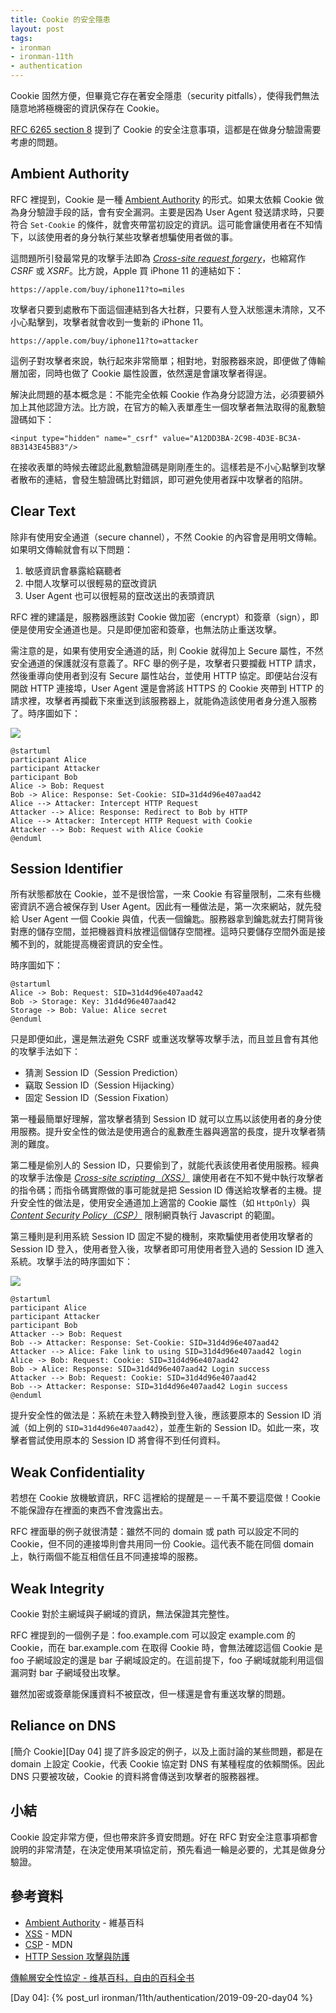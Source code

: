 ```yaml
---
title: Cookie 的安全隱患
layout: post
tags:
- ironman
- ironman-11th
- authentication
---
```


Cookie 固然方便，但畢竟它存在著安全隱患（security pitfalls），使得我們無法隨意地將極機密的資訊保存在 Cookie。

[RFC 6265 section 8](https://tools.ietf.org/html/rfc6265#section-8) 提到了 Cookie 的安全注意事項，這都是在做身分驗證需要考慮的問題。

## Ambient Authority

RFC 裡提到，Cookie 是一種 [Ambient Authority][] 的形式。如果太依賴 Cookie 做為身分驗證手段的話，會有安全漏洞。主要是因為 User Agent 發送請求時，只要符合 `Set-Cookie` 的條件，就會夾帶當初設定的資訊。這可能會讓使用者在不知情下，以該使用者的身分執行某些攻擊者想騙使用者做的事。

這問題所引發最常見的攻擊手法即為 [*Cross-site request forgery*][CSRF]，也縮寫作 *CSRF* 或 *XSRF*。比方說，Apple 買 iPhone 11 的連結如下：

```
https://apple.com/buy/iphone11?to=miles
``` 

攻擊者只要到處散布下面這個連結到各大社群，只要有人登入狀態還未清除，又不小心點擊到，攻擊者就會收到一隻新的 iPhone 11。

```
https://apple.com/buy/iphone11?to=attacker
``` 

這例子對攻擊者來說，執行起來非常簡單；相對地，對服務器來說，即便做了傳輸層加密，同時也做了 Cookie 屬性設置，依然還是會讓攻擊者得逞。

解決此問題的基本概念是：不能完全依賴 Cookie 作為身分認證方法，必須要額外加上其他認證方法。比方說，在官方的輸入表單產生一個攻擊者無法取得的亂數驗證碼如下：

```
<input type="hidden" name="_csrf" value="A12DD3BA-2C9B-4D3E-BC3A-8B3143E45B83"/>
```

在接收表單的時候去確認此亂數驗證碼是剛剛產生的。這樣若是不小心點擊到攻擊者散布的連結，會發生驗證碼比對錯誤，即可避免使用者踩中攻擊者的陷阱。

## Clear Text

除非有使用安全通道（secure channel），不然 Cookie 的內容會是用明文傳輸。如果明文傳輸就會有以下問題：

1. 敏感資訊會暴露給竊聽者
2. 中間人攻擊可以很輕易的竄改資訊
3. User Agent 也可以很輕易的竄改送出的表頭資訊

RFC 裡的建議是，服務器應該對 Cookie 做加密（encrypt）和簽章（sign），即便是使用安全通道也是。只是即便加密和簽章，也無法防止重送攻擊。

需注意的是，如果有使用安全通道的話，則 Cookie 就得加上 Secure 屬性，不然安全通道的保護就沒有意義了。RFC 舉的例子是，攻擊者只要攔截 HTTP 請求，然後重導向使用者到沒有 Secure 屬性站台，並使用 HTTP 協定。即便站台沒有開啟 HTTP 連接埠，User Agent 還是會將該 HTTPS 的 Cookie 夾帶到 HTTP 的請求裡，攻擊者再攔截下來重送到該服務器上，就能偽造該使用者身分進入服務了。時序圖如下：

![](http://www.plantuml.com/plantuml/png/bP1D3i8W48NtFSLSe8a_ZSOcclgpi3kZlG25IIIjW32DyVP26qo8ArUyURpX6wPon2mDZpup_fHS6gO8zhtac3f4Z7Te4_EWssoCGhuBHGbNV0xeAFD5yCRBu3gZbVFgXfGVjUvaqFLfkvoBGcnMMCpMZ8bY4P_plP5OGgq8BKT3S6wQovSH0v3_ae8IqY8d80rXclOzTly1W9UaEqpJfh3mrIGruMEsGYNyHZy0)

```
@startuml
participant Alice
participant Attacker
participant Bob
Alice -> Bob: Request
Bob -> Alice: Response: Set-Cookie: SID=31d4d96e407aad42
Alice --> Attacker: Intercept HTTP Request
Attacker --> Alice: Response: Redirect to Bob by HTTP
Alice --> Attacker: Intercept HTTP Request with Cookie
Attacker --> Bob: Request with Alice Cookie
@enduml
```

## Session Identifier

所有狀態都放在 Cookie，並不是很恰當，一來 Cookie 有容量限制，二來有些機密資訊不適合被保存到 User Agent。因此有一種做法是，第一次來網站，就先發給 User Agent 一個 Cookie 與值，代表一個鑰匙。服務器拿到鑰匙就去打開背後對應的儲存空間，並把機器資料放裡這個儲存空間裡。這時只要儲存空間外面是接觸不到的，就能提高機密資訊的安全性。

時序圖如下：

```
@startuml
Alice -> Bob: Request: SID=31d4d96e407aad42
Bob -> Storage: Key: 31d4d96e407aad42
Storage -> Bob: Value: Alice secret
@enduml
```

只是即便如此，還是無法避免 CSRF 或重送攻擊等攻擊手法，而且並且會有其他的攻擊手法如下：

* 猜測 Session ID（Session Prediction）
* 竊取 Session ID（Session Hijacking）
* 固定 Session ID（Session Fixation）

第一種最簡單好理解，當攻擊者猜到 Session ID 就可以立馬以該使用者的身分使用服務。提升安全性的做法是使用適合的亂數產生器與適當的長度，提升攻擊者猜測的難度。

第二種是偷別人的 Session ID，只要偷到了，就能代表該使用者使用服務。經典的攻擊手法像是 [*Cross-site scripting（XSS）*][XSS] 讓使用者在不知不覺中執行攻擊者的指令碼；而指令碼實際做的事可能就是把 Session ID 傳送給攻擊者的主機。提升安全性的做法是，使用安全通道加上適當的 Cookie 屬性（如 `HttpOnly`）與 [*Content Security Policy（CSP）*][CSP] 限制網頁執行 Javascript 的範圍。

第三種則是利用系統 Session ID 固定不變的機制，來欺騙使用者使用攻擊者的 Session ID 登入，使用者登入後，攻擊者即可用使用者登入過的 Session ID 進入系統。攻擊手法的時序圖如下：

![](http://www.plantuml.com/plantuml/png/bP1Tgi8m48NViuhPGE5UBOe5fVuW23xf2c8ob90qgPt9_cs42f4Yz2d9cPny7wc9PS-nTQ8RLgDC9pt3tXc5US8ibSK-2m_X8SO15CKk1HNSy1cHM0o757wgQK9Ty8GLt96BOmZMfFtbj5t-wr9lLbZ-hQNKvI9_DkaC5y_I8ZZZBN20ICOtarrmeJ5Ul4lm9LN1JsfI7dcPxXJccZ10KIaaoeNd8lDVceEjqUlOkXS0)

```
@startuml
participant Alice
participant Attacker
participant Bob
Attacker --> Bob: Request
Bob --> Attacker: Response: Set-Cookie: SID=31d4d96e407aad42
Attacker --> Alice: Fake link to using SID=31d4d96e407aad42 login
Alice -> Bob: Request: Cookie: SID=31d4d96e407aad42
Bob -> Alice: Response: SID=31d4d96e407aad42 Login success
Attacker --> Bob: Request: Cookie: SID=31d4d96e407aad42
Bob --> Attacker: Response: SID=31d4d96e407aad42 Login success
@enduml
```

提升安全性的做法是：系統在未登入轉換到登入後，應該要原本的 Session ID 消滅（如上例的 `SID=31d4d96e407aad42`），並產生新的 Session ID。如此一來，攻擊者嘗試使用原本的 Session ID 將會得不到任何資料。

## Weak Confidentiality

若想在 Cookie 放機敏資訊，RFC 這裡給的提醒是－－千萬不要這麼做！Cookie 不能保證存在裡面的東西不會洩露出去。

RFC 裡面舉的例子就很清楚：雖然不同的 domain 或 path 可以設定不同的 Cookie，但不同的連接埠則會共用同一份 Cookie。這代表不能在同個 domain 上，執行兩個不能互相信任且不同連接埠的服務。

## Weak Integrity

Cookie 對於主網域與子網域的資訊，無法保證其完整性。

RFC 裡提到的一個例子是：foo.example.com 可以設定 example.com 的 Cookie，而在 bar.example.com 在取得 Cookie 時，會無法確認這個 Cookie 是 foo 子網域設定的還是 bar 子網域設定的。在這前提下，foo 子網域就能利用這個漏洞對 bar 子網域發出攻擊。

雖然加密或簽章能保護資料不被竄改，但一樣還是會有重送攻擊的問題。

## Reliance on DNS

[簡介 Cookie][Day 04] 提了許多設定的例子，以及上面討論的某些問題，都是在 domain 上設定 Cookie，代表 Cookie 協定對 DNS 有某種程度的依賴關係。因此 DNS 只要被攻破，Cookie 的資料將會傳送到攻擊者的服務器裡。

## 小結

Cookie 設定非常方便，但也帶來許多資安問題。好在 RFC 對安全注意事項都會說明的非常清楚，在決定使用某項協定前，預先看過一輪是必要的，尤其是做身分驗證。

## 參考資料

* [Ambient Authority][] - 維基百科
* [XSS][] - MDN
* [CSP][] - MDN
* [HTTP Session 攻擊與防護](https://devco.re/blog/2014/06/03/http-session-protection/)

[傳輸層安全性協定 - 维基百科，自由的百科全书](https://zh.wikipedia.org/wiki/%E5%82%B3%E8%BC%B8%E5%B1%A4%E5%AE%89%E5%85%A8%E6%80%A7%E5%8D%94%E5%AE%9A)

[Ambient Authority]: https://en.wikipedia.org/wiki/Ambient_authority
[XSS]: https://developer.mozilla.org/en-US/docs/Glossary/Cross-site_scripting
[CSRF]: https://developer.mozilla.org/en-US/docs/Glossary/CSRF
[CSP]: https://developer.mozilla.org/en-US/docs/Glossary/CSP

[Day 04]: {% post_url ironman/11th/authentication/2019-09-20-day04 %}
